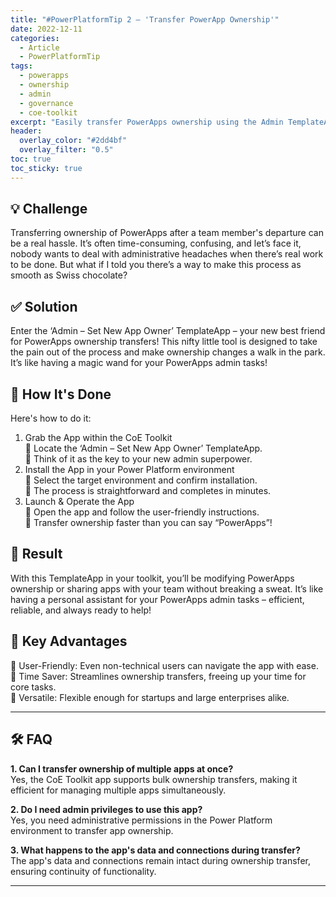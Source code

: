 ```yaml
---
title: "#PowerPlatformTip 2 – 'Transfer PowerApp Ownership'"
date: 2022-12-11
categories:
  - Article
  - PowerPlatformTip
tags:
  - powerapps
  - ownership
  - admin
  - governance
  - coe-toolkit
excerpt: "Easily transfer PowerApps ownership using the Admin TemplateApp. Streamline admin tasks, ensure governance, and keep your apps managed and secure."
header:
  overlay_color: "#2dd4bf"
  overlay_filter: "0.5"
toc: true
toc_sticky: true
---
```


## 💡 Challenge
Transferring ownership of PowerApps after a team member's departure can be a real hassle. It’s often time-consuming, confusing, and let’s face it, nobody wants to deal with administrative headaches when there’s real work to be done. But what if I told you there’s a way to make this process as smooth as Swiss chocolate?

## ✅ Solution
Enter the ‘Admin – Set New App Owner’ TemplateApp – your new best friend for PowerApps ownership transfers! This nifty little tool is designed to take the pain out of the process and make ownership changes a walk in the park. It’s like having a magic wand for your PowerApps admin tasks!

## 🔧 How It's Done
Here's how to do it:
1. Grab the App within the CoE Toolkit  
   🔸 Locate the ‘Admin – Set New App Owner’ TemplateApp.  
   🔸 Think of it as the key to your new admin superpower.  
2. Install the App in your Power Platform environment  
   🔸 Select the target environment and confirm installation.  
   🔸 The process is straightforward and completes in minutes.  
3. Launch & Operate the App  
   🔸 Open the app and follow the user-friendly instructions.  
   🔸 Transfer ownership faster than you can say “PowerApps”!  

## 🎉 Result
With this TemplateApp in your toolkit, you’ll be modifying PowerApps ownership or sharing apps with your team without breaking a sweat. It’s like having a personal assistant for your PowerApps admin tasks – efficient, reliable, and always ready to help!

## 🌟 Key Advantages
🔸 User-Friendly: Even non-technical users can navigate the app with ease.  
🔸 Time Saver: Streamlines ownership transfers, freeing up your time for core tasks.  
🔸 Versatile: Flexible enough for startups and large enterprises alike.

---

## 🛠️ FAQ
**1. Can I transfer ownership of multiple apps at once?**  
Yes, the CoE Toolkit app supports bulk ownership transfers, making it efficient for managing multiple apps simultaneously.

**2. Do I need admin privileges to use this app?**  
Yes, you need administrative permissions in the Power Platform environment to transfer app ownership.

**3. What happens to the app's data and connections during transfer?**  
The app's data and connections remain intact during ownership transfer, ensuring continuity of functionality.

---


